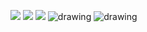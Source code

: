 ![](http://aristotle.com/files/2013/07/Yes_Cheezburger_Racoon-300x191.png)
![](http://vinh.co/wp-content/uploads/2014/01/yes-ladder-e1388790177240.png)
![](http://www.biggerplate.com/mapImages/xl/62b09b42-0b05-4293-890a-412ebc855179.png)
![drawing](http://sachachua.com/blog/wp-content/uploads/2012/03/book-getting-to-yes.png)
![drawing](http://bryantanner.files.wordpress.com/2012/05/getting-past-yes.png)
